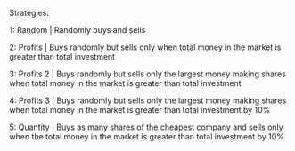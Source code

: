 Strategies:

1: Random    | Randomly buys and sells

2: Profits   | Buys randomly but sells only when total money in the market is greater than total investment

3: Profits 2 | Buys randomly but sells only the largest money making shares when total money in the market is greater than total investment

4: Profits 3 | Buys randomly but sells only the largest money making shares when total money in the market is greater than total investment by 10%

5: Quantity  | Buys as many shares of the cheapest company and sells only when the total money in the market is greater than total investment by 10%
